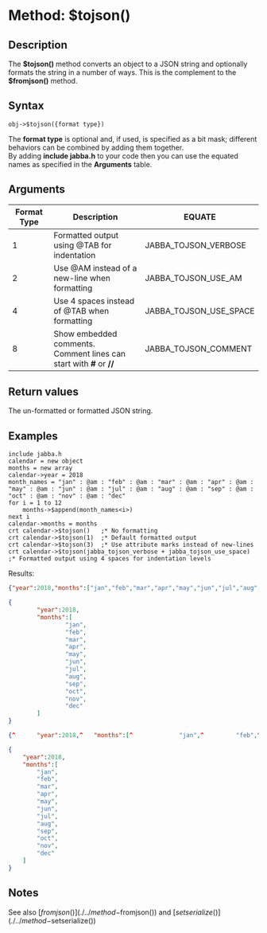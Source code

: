 # Method: $tojson()

<PageHeader />

## Description

The **\$tojson()** method converts an object to a JSON string and optionally formats the string in a number of ways. This is the complement to the **$fromjson()** method.

## Syntax

```
obj->$tojson({format type})
```

The **format type** is optional and, if used, is specified as a bit mask; different behaviors can be combined by adding them together.  
By adding **include jabba.h** to your code then you can use the equated names as specified in the **Arguments** table.

## Arguments

| Format Type | Description | EQUATE |
| --- | --- | --- |
| 1 | Formatted output using @TAB for indentation | JABBA_TOJSON_VERBOSE |
| 2 | Use @AM instead of a new-line when formatting | JABBA_TOJSON_USE_AM |
| 4 | Use 4 spaces instead of @TAB when formatting | JABBA_TOJSON_USE_SPACE |
| 8 | Show embedded comments.<br>Comment lines can start with **#** or **//** | JABBA_TOJSON_COMMENT |

## Return values

The un-formatted or formatted JSON string.

## Examples

```
include jabba.h
calendar = new object
months = new array
calendar->year = 2018
month_names = "jan" : @am : "feb" : @am : "mar" : @am : "apr" : @am : "may" : @am : "jun" : @am : "jul" : @am : "aug" : @am : "sep" : @am : "oct" : @am : "nov" : @am : "dec"
for i = 1 to 12
    months->$append(month_names<i>)
next i
calendar->months = months
crt calendar->$tojson()   ;* No formatting
crt calendar->$tojson(1)  ;* Default formatted output
crt calendar->$tojson(3)  ;* Use attribute marks instead of new-lines
crt calendar->$tojson(jabba_tojson_verbose + jabba_tojson_use_space)  ;* Formatted output using 4 spaces for indentation levels
```

Results:

``` json
{"year":2018,"months":["jan","feb","mar","apr","may","jun","jul","aug","sep","oct","nov","dec"]}

{
        "year":2018,
        "months":[
                "jan",
                "feb",
                "mar",
                "apr",
                "may",
                "jun",
                "jul",
                "aug",
                "sep",
                "oct",
                "nov",
                "dec"
        ]
}

{^      "year":2018,^   "months":[^             "jan",^         "feb",^         "mar",^         "apr",^         "may",^         "jun",^"jul",^         "aug",^         "sep",^         "oct",^         "nov",^         "dec"^  ]^}

{
    "year":2018,
    "months":[
        "jan",
        "feb",
        "mar",
        "apr",
        "may",
        "jun",
        "jul",
        "aug",
        "sep",
        "oct",
        "nov",
        "dec"
    ]
}
```

## Notes

See also [$fromjson()](./../method-$fromjson()) and [$setserialize()](./../method-$setserialize())

  
<PageFooter />
